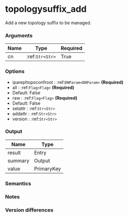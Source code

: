 [//]: # (THE CONTENT BELOW IS GENERATED. DO NOT EDIT.)
# topologysuffix_add
Add a new topology suffix to be managed.

### Arguments
|Name|Type|Required
|-|-|-
|cn|:ref:`Str<Str>`|True

### Options
* iparepltopoconfroot : :ref:`DNParam<DNParam>` **(Required)**
* all : :ref:`Flag<Flag>` **(Required)**
 * Default: False
* raw : :ref:`Flag<Flag>` **(Required)**
 * Default: False
* setattr : :ref:`Str<Str>`
* addattr : :ref:`Str<Str>`
* version : :ref:`Str<Str>`

### Output
|Name|Type
|-|-
|result|Entry
|summary|Output
|value|PrimaryKey

[//]: # (ADD YOUR NOTES BELOW. THESE WILL BE PICKED EVERY TIME THE DOCS ARE REGENERATED. //end)
### Semantics

### Notes

### Version differences